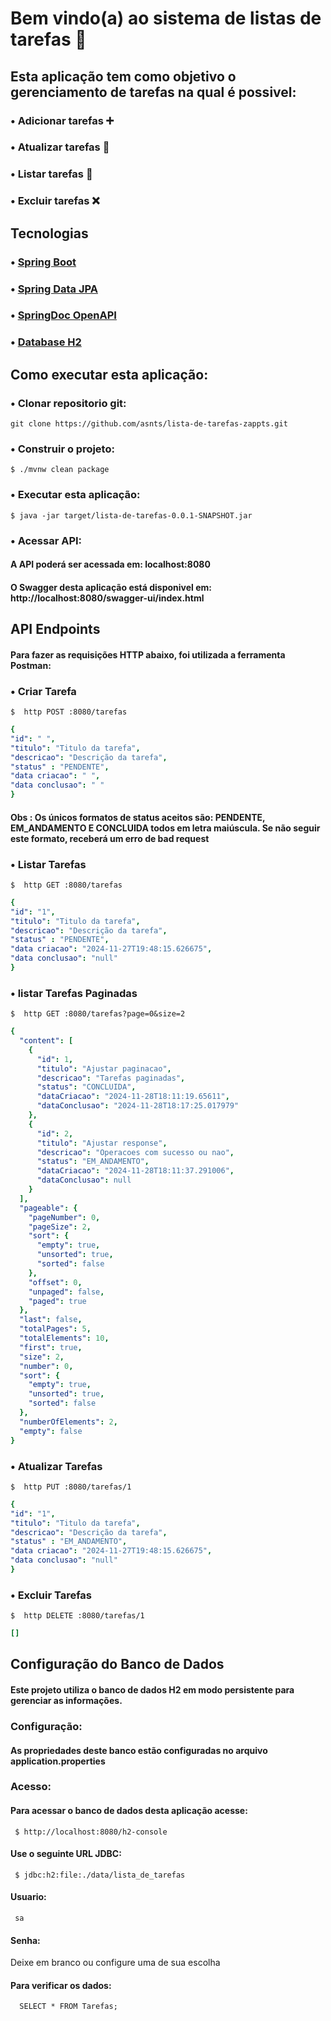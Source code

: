 # Bem vindo(a) ao sistema de listas de tarefas 📝 #

## Esta aplicação tem como objetivo o gerenciamento de tarefas na qual é possivel:

### • Adicionar tarefas ➕
### • Atualizar tarefas 🔄
### • Listar tarefas 📃
### • Excluir tarefas ❌

## Tecnologias

### • [Spring Boot](https://spring.io/projects/spring-boot)
### • [Spring Data JPA](https://spring.io/projects/spring-data-jpa)
### • [SpringDoc OpenAPI](https://www.baeldung.com/spring-rest-openapi-documentation)
### • [Database H2](https://www.h2database.com/html/main.html) 

## Como executar esta aplicação:

### • Clonar repositorio git:

` git clone https://github.com/asnts/lista-de-tarefas-zappts.git `


### • Construir o projeto:
` $ ./mvnw clean package `

### • Executar esta aplicação:
` $ java -jar target/lista-de-tarefas-0.0.1-SNAPSHOT.jar `
### • Acessar API:
#### A API poderá ser acessada em: localhost:8080
#### O Swagger desta aplicação está disponivel em: http://localhost:8080/swagger-ui/index.html

## API Endpoints
#### Para fazer as requisições HTTP abaixo, foi utilizada a ferramenta Postman:

### • Criar Tarefa

` $  http POST :8080/tarefas `
 

```yaml
{
"id": " ",
"titulo": "Titulo da tarefa",
"descricao": "Descrição da tarefa",
"status" : "PENDENTE",
"data criacao": " ",
"data conclusao": " "
} 

``` 
#### Obs : Os únicos formatos de status aceitos são: PENDENTE, EM_ANDAMENTO E CONCLUIDA todos em letra maiúscula. Se não seguir este formato, receberá um erro de bad request


### • Listar Tarefas

` $  http GET :8080/tarefas `

```yaml
{
"id": "1",
"titulo": "Titulo da tarefa",
"descricao": "Descrição da tarefa",
"status" : "PENDENTE",
"data criacao": "2024-11-27T19:48:15.626675",
"data conclusao": "null"
} 

``` 

### • listar Tarefas Paginadas

` $  http GET :8080/tarefas?page=0&size=2 `

```yaml
{
  "content": [
    {
      "id": 1,
      "titulo": "Ajustar paginacao",
      "descricao": "Tarefas paginadas",
      "status": "CONCLUIDA",
      "dataCriacao": "2024-11-28T18:11:19.65611",
      "dataConclusao": "2024-11-28T18:17:25.017979"
    },
    {
      "id": 2,
      "titulo": "Ajustar response",
      "descricao": "Operacoes com sucesso ou nao",
      "status": "EM_ANDAMENTO",
      "dataCriacao": "2024-11-28T18:11:37.291006",
      "dataConclusao": null
    }
  ],
  "pageable": {
    "pageNumber": 0,
    "pageSize": 2,
    "sort": {
      "empty": true,
      "unsorted": true,
      "sorted": false
    },
    "offset": 0,
    "unpaged": false,
    "paged": true
  },
  "last": false,
  "totalPages": 5,
  "totalElements": 10,
  "first": true,
  "size": 2,
  "number": 0,
  "sort": {
    "empty": true,
    "unsorted": true,
    "sorted": false
  },
  "numberOfElements": 2,
  "empty": false
}

``` 


### • Atualizar Tarefas

` $  http PUT :8080/tarefas/1 `

```yaml
{
"id": "1",
"titulo": "Titulo da tarefa",
"descricao": "Descrição da tarefa",
"status" : "EM_ANDAMENTO",
"data criacao": "2024-11-27T19:48:15.626675",
"data conclusao": "null"
} 

``` 


### • Excluir Tarefas

` $  http DELETE :8080/tarefas/1 `

```yaml
[]

``` 

## Configuração do Banco de Dados

#### Este projeto utiliza o banco de dados **H2** em modo persistente para gerenciar as informações. 

### Configuração:

#### As propriedades deste banco estão configuradas no arquivo application.properties

### Acesso:

#### Para acessar o banco de dados desta aplicação acesse:

`  $ http://localhost:8080/h2-console `

#### Use o seguinte URL JDBC: 

`  $ jdbc:h2:file:./data/lista_de_tarefas `

#### Usuario:

`  sa `

#### Senha:

Deixe em branco ou configure uma de sua escolha 

#### Para verificar os dados:

`   SELECT * FROM Tarefas; `




